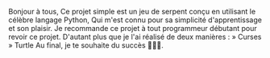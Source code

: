 Bonjour à tous,
Ce projet simple est un jeu de serpent conçu en utilisant le célèbre langage Python,
Qui m'est connu pour sa simplicité d'apprentissage et son plaisir.
Je recommande ce projet à tout programmeur débutant pour revoir ce projet.
D'autant plus que je l'ai réalisé de deux manières : 
» Curses 
» Turtle 
Au final, je te souhaite du succès 💪🏻🤍.
